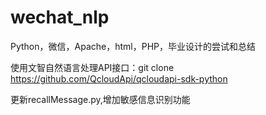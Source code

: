 # wechat_nlp
Python，微信，Apache，html，PHP，毕业设计的尝试和总结

使用文智自然语言处理API接口：git clone https://github.com/QcloudApi/qcloudapi-sdk-python

更新recallMessage.py,增加敏感信息识别功能
